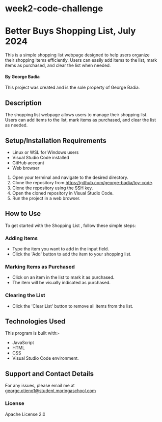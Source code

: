 # week2-code-challenge

# Better Buys Shopping List, July 2024

This is a simple shopping list webpage designed to help users organize their shopping items efficiently. Users can easily add items to the list, mark items as purchased, and clear the list when needed.

#### By **George Badia**

This project was created and is the sole property of George Badia.

## Description

The shopping list webpage allows users to manage their shopping list. Users can add items to the list, mark items as purchased, and clear the list as needed.


## Setup/Installation Requirements

- Linux or WSL for Windows users
- Visual Studio Code installed
- GitHub account
- Web browser


1. Open your terminal and navigate to the desired directory.
2. Clone the repository from https://github.com/george-badia/toy-code.
3. Clone the repository using the SSH key.
4. Open the cloned repository in Visual Studio Code.
5. Run the project in a web browser.

## How to Use
To get started with the Shopping List , follow these simple steps:

   ### Adding Items

- Type the item you want to add in the input field.
- Click the 'Add' button to add the item to your shopping list.

### Marking Items as Purchased

- Click on an item in the list to mark it as purchased.
- The item will be visually indicated as purchased.

### Clearing the List

- Click the 'Clear List' button to remove all items from the list.

## Technologies Used

This program is built with:-

- JavaScript
- HTML  
- CSS  
- Visual Studio Code environment. 

## Support and Contact Details

For any issues, please email me at george.otieno1@student.moringaschool.com

### License

Apache License 2.0
